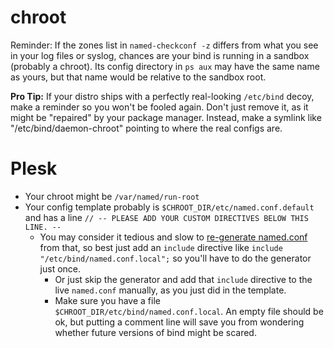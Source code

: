 ﻿
chroot
======

Reminder: If the zones list in `named-checkconf -z` differs from
what you see in your log files or syslog, chances are your bind
is running in a sandbox (probably a chroot).
Its config directory in `ps aux` may have the same name as yours,
but that name would be relative to the sandbox root.

__Pro Tip:__ If your distro ships with a perfectly real-looking
`/etc/bind` decoy, make a reminder so you won't be fooled again.
Don't just remove it, as it might be "repaired" by your package manager.
Instead, make a symlink like "/etc/bind/daemon-chroot" pointing to where
the real configs are.


Plesk
=====
  * Your chroot might be `/var/named/run-root`
  * Your config template probably is `$CHROOT_DIR/etc/named.conf.default` and
    has a line `// -- PLEASE ADD YOUR CUSTOM DIRECTIVES BELOW THIS LINE. --`
    * You may consider it tedious and slow to
      [re-generate named.conf](https://kb.plesk.com/en/879) from that,
      so best just add an `include` directive like
      `include "/etc/bind/named.conf.local";` so you'll have to do
      the generator just once.
      * Or just skip the generator and add that `include` directive to the
        live `named.conf` manually, as you just did in the template.
      * Make sure you have a file `$CHROOT_DIR/etc/bind/named.conf.local`.
        An empty file should be ok, but putting a comment line will save
        you from wondering whether future versions of bind might be scared.






